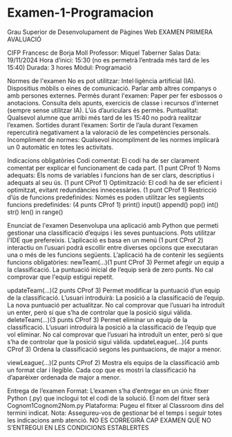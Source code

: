# Examen-1-Programacion
Grau Superior de Desenvolupament de Pàgines Web
EXAMEN PRIMERA AVALUACIÓ

CIFP Francesc de Borja Moll
Professor: Miquel Taberner Salas
Data: 19/11/2024
Hora d’inici: 15:30 (no es permetrà l’entrada més tard de les 15:40)
Durada: 3 hores
Mòdul: Programació

Normes de l'examen
No es pot utilitzar:
Intel·ligència artificial (IA).
Dispositius mòbils o eines de comunicació.
Parlar amb altres companys o amb persones externes.
Permès durant l'examen:
Paper per fer esbossos o anotacions.
Consulta dels apunts, exercicis de classe i recursos d'internet (sempre sense utilitzar IA).
L’ús d’auriculars és permès.
Puntualitat:
Qualsevol alumne que arribi més tard de les 15:40 no podrà realitzar l’examen.
Sortides durant l’examen:
Sortir de l’aula durant l’examen repercutirà negativament a la valoració de les competències personals.
Incompliment de normes:
Qualsevol incompliment de les normes implicarà un 0 automàtic en totes les activitats.

Indicacions obligatòries
Codi comentat: El codi ha de ser clarament comentat per explicar el funcionament de cada part. (1 punt CProf 1)
Noms adequats: Els noms de variables i funcions han de ser clars, descriptius i adequats al seu ús. (1 punt CProf 1)
Optimització: El codi ha de ser eficient i optimitzat, evitant redundàncies innecessàries. (1 punt CProf 1)
Restricció d’ús de funcions predefinides: Només es poden utilitzar les següents funcions predefinides: (4 punts CProf 1)
print()
input()
append()
pop()
int()
str()
len()
in
range()

Enunciat de l'examen
Desenvolupa una aplicació amb Python que permeti gestionar una classificació d’equips i les seves puntuacions. Pots utilitzar l'IDE que prefereixis.
L’aplicació es basa en un menú (1 punt CProf 2) interactiu on l’usuari podrà escollir entre diverses opcions que executaran una o més de les funcions següents. 
L’aplicació ha de contenir les següents funcions obligatòries:
newTeam(...)(1 punt CProf 3)
Permet afegir un equip a la classificació. La puntuació inicial de l’equip serà de zero punts. No cal comprovar que l'equip estigui repetit.


updateTeam(...)(2 punts CProf 3)
Permet modificar la puntuació d’un equip de la classificació. L’usuari introduirà:
La posició a la classificació de l’equip.
La nova puntuació per actualitzar.
No cal comprovar que l’usuari ha introduït un enter, però sí que s’ha de controlar que la posició sigui vàlida.
deleteTeam(...)(3 punts CProf 3)
Permet eliminar un equip de la classificació. L’usuari introduirà la posició a la classificació de l’equip que vol eliminar.
No cal comprovar que l’usuari ha introduït un enter, però sí que s’ha de controlar que la posició sigui vàlida.
updateLeague(...)(4 punts CProf 3)
Ordena la classificació segons les puntuacions, de major a menor.


viewLeague(...)(2 punts CProf 2)
Mostra els equips de la classificació amb un format clar i llegible. Cada cop que es mostri la classificació ha d’aparèixer ordenada de major a menor.

Entrega de l’examen
Format: L’examen s’ha d’entregar en un únic fitxer Python (.py) que inclogui tot el codi de la solució. El nom del fitxer serà Cognom1Cognom2Nom.py
Plataforma: Pugeu el fitxer al Classroom dins del termini indicat.
Nota: Assegureu-vos de gestionar bé el temps i seguir totes les indicacions amb atenció.
NO ES CORREGIRÀ CAP EXAMEN QUE NO S’ENTREGUI EN LES CONDICIONS ESTABLERTES
